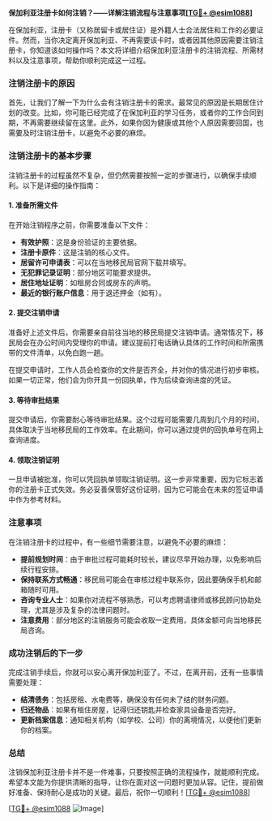 **保加利亚注册卡如何注销？——详解注销流程与注意事项[[TG💪+ @esim1088](https://t.me/s/esim1088)]**

在保加利亚，注册卡（又称居留卡或居住证）是外籍人士合法居住和工作的必要证件。然而，当你决定离开保加利亚、不再需要该卡时，或者因其他原因需要注销注册卡，你知道该如何操作吗？本文将详细介绍保加利亚注册卡的注销流程、所需材料以及注意事项，帮助你顺利完成这一过程。

### 注销注册卡的原因

首先，让我们了解一下为什么会有注销注册卡的需求。最常见的原因是长期居住计划的改变。比如，你可能已经完成了在保加利亚的学习任务，或者你的工作合同到期，不再需要继续留在这里。此外，如果你因为健康或其他个人原因需要回国，也需要及时注销注册卡，以避免不必要的麻烦。

### 注销注册卡的基本步骤

注销注册卡的过程虽然不复杂，但仍然需要按照一定的步骤进行，以确保手续顺利。以下是详细的操作指南：

#### 1. 准备所需文件

在开始注销程序之前，你需要准备以下文件：

- **有效护照**：这是身份验证的主要依据。
- **注册卡原件**：这是注销的核心文件。
- **居留许可申请表**：可以在当地移民局官网下载并填写。
- **无犯罪记录证明**：部分地区可能要求提供。
- **居住地址证明**：如租房合同或房东的声明。
- **最近的银行账户信息**：用于退还押金（如有）。

#### 2. 提交注销申请

准备好上述文件后，你需要亲自前往当地的移民局提交注销申请。通常情况下，移民局会在办公时间内受理你的申请。建议提前打电话确认具体的工作时间和所需携带的文件清单，以免白跑一趟。

在提交申请时，工作人员会检查你的文件是否齐全，并对你的情况进行初步审核。如果一切正常，他们会为你开具一份回执单，作为后续查询进度的凭证。

#### 3. 等待审批结果

提交申请后，你需要耐心等待审批结果。这个过程可能需要几周到几个月的时间，具体取决于当地移民局的工作效率。在此期间，你可以通过提供的回执单号在网上查询进度。

#### 4. 领取注销证明

一旦申请被批准，你可以凭回执单领取注销证明。这一步非常重要，因为它标志着你的注册卡正式失效。务必妥善保管好这份证明，因为它可能会在未来的签证申请中作为参考材料。

### 注意事项

在注销注册卡的过程中，有一些细节需要注意，以避免不必要的麻烦：

- **提前规划时间**：由于审批过程可能耗时较长，建议尽早开始办理，以免影响后续行程安排。
- **保持联系方式畅通**：移民局可能会在审核过程中联系你，因此要确保手机和邮箱随时可用。
- **咨询专业人士**：如果你对流程不够熟悉，可以考虑聘请律师或移民顾问协助处理，尤其是涉及复杂的法律问题时。
- **注意费用**：部分地区的注销服务可能会收取一定费用，具体金额可向当地移民局咨询。

### 成功注销后的下一步

完成注销手续后，你就可以安心离开保加利亚了。不过，在离开前，还有一些事情需要处理：

- **结清债务**：包括房租、水电费等，确保没有任何未了结的财务问题。
- **归还物品**：如果有租住房屋，记得归还钥匙并检查家具设备是否完好。
- **更新档案信息**：通知相关机构（如学校、公司）你的离境情况，以便他们更新你的档案。

### 总结

注销保加利亚注册卡并不是一件难事，只要按照正确的流程操作，就能顺利完成。希望本文能为你提供清晰的指导，让你在面对这一问题时更加从容。记住，提前做好准备、保持耐心是成功的关键。最后，祝你一切顺利！[[TG💪+ @esim1088](https://t.me/s/esim1088)]

[[TG💪+ @esim1088](https://t.me/s/esim1088) ![Image](https://i.postimg.cc/4NQfJmqS/Snipaste-2025-05-13-00-14-12.png)]